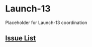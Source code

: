 # Launch-13

Placeholder for Launch-13 coordination

## [Issue List](https://github.com/psas/Launch-13/issues)
